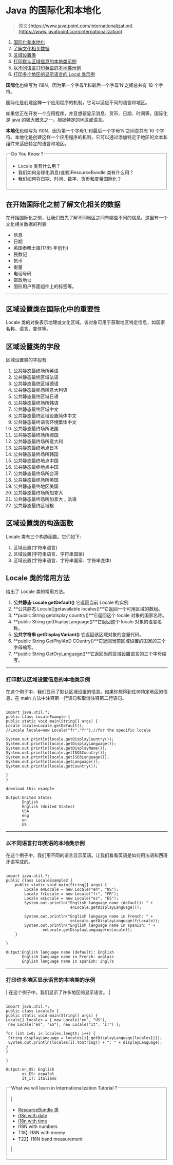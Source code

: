 # Java 的国际化和本地化

> 原文:[https://www.javatpoint.com/internationalization](https://www.javatpoint.com/internationalization)

1.  [国际化和本地化](#)
2.  [了解文化相关数据](#interculture)
3.  [区域设置类](#interlocale)
4.  [打印默认区域信息的本地类示例](#interlocaleex1)
5.  [以不同语言打印英语的本地类示例](#interlocaleex2)
6.  [打印多个地区的显示语言的 Local 类示例](#interlocaleex3)

**国际化**也缩写为 I18N，因为第一个字母‘I’和最后一个字母‘N’之间总共有 18 个字符。

国际化是创建这样一个应用程序的机制，它可以适应不同的语言和地区。

如果您正在开发一个应用程序，并且想要显示消息、货币、日期、时间等，国际化是 java 的强大概念之一。根据特定的地区或语言。

**本地化**也缩写为 I10N，因为第一个字母‘L’和最后一个字母‘N’之间总共有 10 个字符。本地化是创建这样一个应用程序的机制，它可以通过添加特定于地区的文本和组件来适应特定的语言和地区。

<fieldset><legend class="legendfont">Do You Know ?</legend>

*   Locale 类有什么用？
*   我们如何全球化消息(或者)ResourceBundle 类有什么用？
*   我们如何将日期、时间、数字、货币和度量国际化？

</fieldset>

## 在开始国际化之前了解文化相关的数据

在开始国际化之前，让我们首先了解不同地区之间有哪些不同的信息。这里有一个文化相关数据的列表:

*   信息
*   日期
*   英国泰晤士报(1785 年创刊)
*   民数记
*   货币
*   衡量
*   电话号码
*   邮政地址
*   图形用户界面组件上的标签等。

* * *

## 区域设置类在国际化中的重要性

Locale 类的对象表示地理或文化区域。该对象可用于获取地区特定信息，如国家名称、语言、变体等。

## 区域设置类的字段

区域设置类的字段有:

1.  公共静态最终场所英语
2.  公共静态最终区域法语
3.  公共静态最终区域德语
4.  公共静态最终场所意大利语
5.  公共静态最终区域日语
6.  公共静态最终场所韩语
7.  公共静态最终区域中文
8.  公共静态最终区域设置简体中文
9.  公共静态最终语言环境繁体中文
10.  公共静态最终场所法国
11.  公共静态最终场所德国
12.  公共静态最终场所意大利
13.  公共静态最终地点日本
14.  公共静态最终场所韩国
15.  公共静态最终地点中国
16.  公共静态最终地点中国
17.  公共静态最终场所台湾
18.  公共静态最终场所英国
19.  公共静态最终地区美国
20.  公共静态最终场所加拿大
21.  公共静态最终场所加拿大 _ 法语
22.  公共静态最终区域根

## 区域设置类的构造函数

Locale 类有三个构造函数。它们如下:

1.  区域设置(字符串语言)
2.  区域设置(字符串语言、字符串国家)
3.  区域设置(字符串语言、字符串国家、字符串变体)

## Locale 类的常用方法

给出了 Locale 类的常用方法。

1.  **公共静态 Locale getDefault()** 它返回当前 Locale 的实例
2.  **公共静态 Locale[]getavailable locales()**它返回一个可用区域的数组。
3.  **public String getdisplay country()**它返回这个 locale 对象的国家名称。
4.  **public String getDisplayLanguage()**它返回这个 locale 对象的语言名称。
5.  **公共字符串 getDisplayVariant()** 它返回该区域对象的变量代码。
6.  **public String GetPhylAnD COuntry()**它返回当前区域设置的国家的三个字母缩写。
7.  **public String GetOryLanguage()**它返回当前区域设置语言的三个字母缩写。

* * *

### 打印默认区域设置信息的本地类示例

在这个例子中，我们显示了默认区域设置的信息。如果你想得到任何特定地区的信息，在 main 方法中注释第一行语句和取消注释第二行语句。

```

import java.util.*;
public class LocaleExample {
public static void main(String[] args) {
Locale locale=Locale.getDefault();
//Locale locale=new Locale("fr","fr");//for the specific locale

System.out.println(locale.getDisplayCountry());
System.out.println(locale.getDisplayLanguage());
System.out.println(locale.getDisplayName());
System.out.println(locale.getISO3Country());
System.out.println(locale.getISO3Language());
System.out.println(locale.getLanguage());
System.out.println(locale.getCountry());

}
}

```

```
download this example

```

```
Output:United States
       English
       English (United States)
       USA
       eng
       en
       US

```

* * *

### 以不同语言打印英语的本地类示例

在这个例子中，我们用不同的语言显示英语。让我们看看英语是如何用法语和西班牙语写成的。

```

import java.util.*;
public class LocaleExample2 {
	public static void main(String[] args) {
		Locale enLocale = new Locale("en", "US");
		Locale frLocale = new Locale("fr", "FR");
		Locale esLocale = new Locale("es", "ES");
		System.out.println("English language name (default): " + 
		                    enLocale.getDisplayLanguage());

		System.out.println("English language name in French: " + 
		                    enLocale.getDisplayLanguage(frLocale));
		System.out.println("English language name in spanish: " + 
                enLocale.getDisplayLanguage(esLocale));
	}

}

```

```
Output:English language name (default): English
       English language name in French: anglais
       English language name in spanish: ingl?s

```

* * *

### 打印许多地区显示语言的本地类的示例

| 在这个例子中，我们显示了许多地区的显示语言。 |

```

import java.util.*;
public class LocaleEx {
public static void main(String[] args) {
Locale[] locales = { new Locale("en", "US"),
 new Locale("es", "ES"), new Locale("it", "IT") }; 

for (int i=0; i< locales.length; i++) { 
 String displayLanguage = locales[i].getDisplayLanguage(locales[i]); 
 System.out.println(locales[i].toString() + ": " + displayLanguage); 
} 
}

}

```

```
Output:en_US: English
       es_ES: espa?ol
       it_IT: italiano

```

<fieldset><legend class="legendfont">What we will learn in Internationalization Tutorial ?</legend>

| 

*   [ResourceBundle 类](ResourceBundle-class)
*   [i18n with date](internationalizing-date)
*   [i18n with time](internationalizing-time)
*   I18N with numbers
*   T18】I18N with money
*   T22】I18N band measurement

 |

</fieldset>